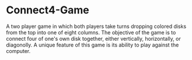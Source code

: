 Connect4-Game
=============

A two player game in which both players take turns dropping colored disks from the top into one of eight columns. The objective of the game is to connect four of one's own disk together, either vertically, horizontally, or diagonolly. A unique feature of this game is its ability to play against the computer.
